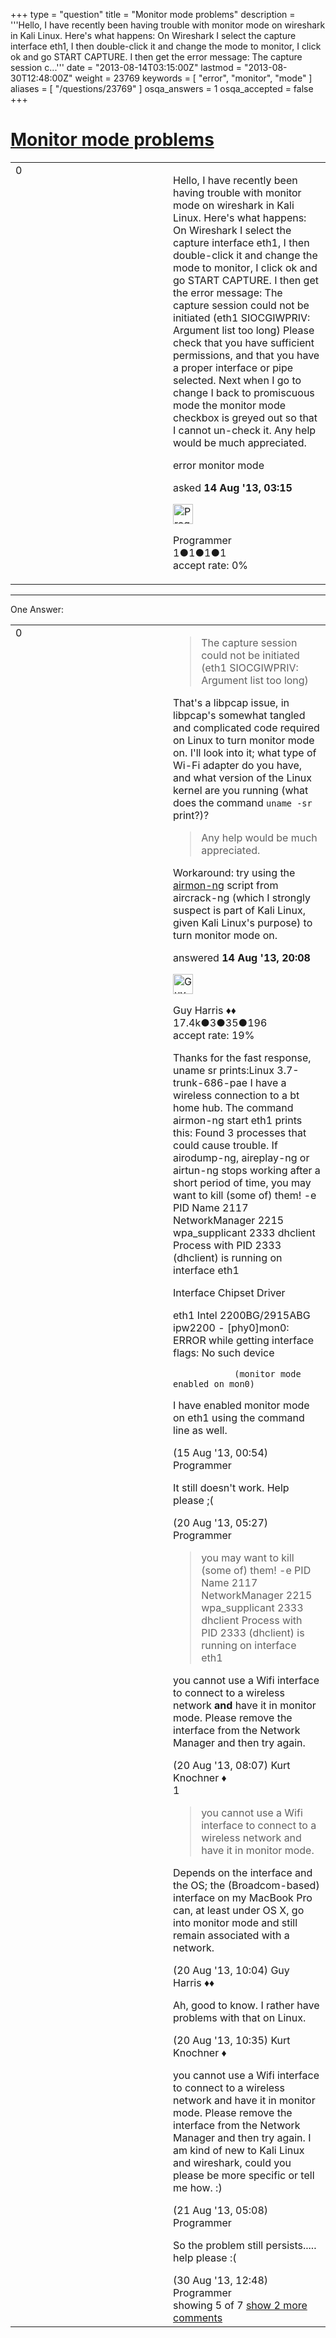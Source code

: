 +++
type = "question"
title = "Monitor mode problems"
description = '''Hello, I have recently been having trouble with monitor mode on wireshark in Kali Linux. Here&#x27;s what happens: On Wireshark I select the capture interface eth1, I then double-click it and change the mode to monitor, I click ok and go START CAPTURE.  I then get the error message: The capture session c...'''
date = "2013-08-14T03:15:00Z"
lastmod = "2013-08-30T12:48:00Z"
weight = 23769
keywords = [ "error", "monitor", "mode" ]
aliases = [ "/questions/23769" ]
osqa_answers = 1
osqa_accepted = false
+++

<div class="headNormal">

# [Monitor mode problems](/questions/23769/monitor-mode-problems)

</div>

<div id="main-body">

<div id="askform">

<table id="question-table" style="width:100%;"><colgroup><col style="width: 50%" /><col style="width: 50%" /></colgroup><tbody><tr class="odd"><td style="width: 30px; vertical-align: top"><div class="vote-buttons"><span id="post-23769-upvote" class="ajax-command post-vote up" rel="nofollow" title="I like this post (click again to cancel)"> </span><div id="post-23769-score" class="post-score" title="current number of votes">0</div><span id="post-23769-downvote" class="ajax-command post-vote down" rel="nofollow" title="I dont like this post (click again to cancel)"> </span> <span id="favorite-mark" class="ajax-command favorite-mark" rel="nofollow" title="mark/unmark this question as favorite (click again to cancel)"> </span><div id="favorite-count" class="favorite-count"></div></div></td><td><div id="item-right"><div class="question-body"><p>Hello, I have recently been having trouble with monitor mode on wireshark in Kali Linux. Here's what happens: On Wireshark I select the capture interface eth1, I then double-click it and change the mode to monitor, I click ok and go START CAPTURE. I then get the error message: The capture session could not be initiated (eth1 SIOCGIWPRIV: Argument list too long) Please check that you have sufficient permissions, and that you have a proper interface or pipe selected. Next when I go to change I back to promiscuous mode the monitor mode checkbox is greyed out so that I cannot un-check it. Any help would be much appreciated.</p></div><div id="question-tags" class="tags-container tags"><span class="post-tag tag-link-error" rel="tag" title="see questions tagged &#39;error&#39;">error</span> <span class="post-tag tag-link-monitor" rel="tag" title="see questions tagged &#39;monitor&#39;">monitor</span> <span class="post-tag tag-link-mode" rel="tag" title="see questions tagged &#39;mode&#39;">mode</span></div><div id="question-controls" class="post-controls"></div><div class="post-update-info-container"><div class="post-update-info post-update-info-user"><p>asked <strong>14 Aug '13, 03:15</strong></p><img src="https://secure.gravatar.com/avatar/91c0ffe139bd5018f5b7a8c58c7c04ce?s=32&amp;d=identicon&amp;r=g" class="gravatar" width="32" height="32" alt="Programmer&#39;s gravatar image" /><p><span>Programmer</span><br />
<span class="score" title="1 reputation points">1</span><span title="1 badges"><span class="badge1">●</span><span class="badgecount">1</span></span><span title="1 badges"><span class="silver">●</span><span class="badgecount">1</span></span><span title="1 badges"><span class="bronze">●</span><span class="badgecount">1</span></span><br />
<span class="accept_rate" title="Rate of the user&#39;s accepted answers">accept rate:</span> <span title="Programmer has no accepted answers">0%</span></p></div></div><div id="comments-container-23769" class="comments-container"></div><div id="comment-tools-23769" class="comment-tools"></div><div class="clear"></div><div id="comment-23769-form-container" class="comment-form-container"></div><div class="clear"></div></div></td></tr></tbody></table>

------------------------------------------------------------------------

<div class="tabBar">

<span id="sort-top"></span>

<div class="headQuestions">

One Answer:

</div>

</div>

<span id="23787"></span>

<div id="answer-container-23787" class="answer">

<table style="width:100%;"><colgroup><col style="width: 50%" /><col style="width: 50%" /></colgroup><tbody><tr class="odd"><td style="width: 30px; vertical-align: top"><div class="vote-buttons"><span id="post-23787-upvote" class="ajax-command post-vote up" rel="nofollow" title="I like this post (click again to cancel)"> </span><div id="post-23787-score" class="post-score" title="current number of votes">0</div><span id="post-23787-downvote" class="ajax-command post-vote down" rel="nofollow" title="I dont like this post (click again to cancel)"> </span></div></td><td><div class="item-right"><div class="answer-body"><blockquote><p>The capture session could not be initiated (eth1 SIOCGIWPRIV: Argument list too long)</p></blockquote><p>That's a libpcap issue, in libpcap's somewhat tangled and complicated code required on Linux to turn monitor mode on. I'll look into it; what type of Wi-Fi adapter do you have, and what version of the Linux kernel are you running (what does the command <code>uname -sr</code> print?)?</p><blockquote><p>Any help would be much appreciated.</p></blockquote><p>Workaround: try using the <a href="http://www.aircrack-ng.org/doku.php?id=airmon-ng">airmon-ng</a> script from aircrack-ng (which I strongly suspect is part of Kali Linux, given Kali Linux's purpose) to turn monitor mode on.</p></div><div class="answer-controls post-controls"></div><div class="post-update-info-container"><div class="post-update-info post-update-info-user"><p>answered <strong>14 Aug '13, 20:08</strong></p><img src="https://secure.gravatar.com/avatar/f93de7000747ab5efb5acd3034b2ebd7?s=32&amp;d=identicon&amp;r=g" class="gravatar" width="32" height="32" alt="Guy%20Harris&#39;s gravatar image" /><p><span>Guy Harris ♦♦</span><br />
<span class="score" title="17443 reputation points"><span>17.4k</span></span><span title="3 badges"><span class="badge1">●</span><span class="badgecount">3</span></span><span title="35 badges"><span class="silver">●</span><span class="badgecount">35</span></span><span title="196 badges"><span class="bronze">●</span><span class="badgecount">196</span></span><br />
<span class="accept_rate" title="Rate of the user&#39;s accepted answers">accept rate:</span> <span title="Guy Harris has 216 accepted answers">19%</span></p></div></div><div id="comments-container-23787" class="comments-container"><span id="23790"></span><div id="comment-23790" class="comment"><div id="post-23790-score" class="comment-score"></div><div class="comment-text"><p>Thanks for the fast response, uname sr prints:Linux 3.7-trunk-686-pae I have a wireless connection to a bt home hub. The command airmon-ng start eth1 prints this: Found 3 processes that could cause trouble. If airodump-ng, aireplay-ng or airtun-ng stops working after a short period of time, you may want to kill (some of) them! -e PID Name 2117 NetworkManager 2215 wpa_supplicant 2333 dhclient Process with PID 2333 (dhclient) is running on interface eth1</p><p>Interface Chipset Driver</p><p>eth1 Intel 2200BG/2915ABG ipw2200 - [phy0]mon0: ERROR while getting interface flags: No such device</p><pre><code>            (monitor mode enabled on mon0)</code></pre><p>I have enabled monitor mode on eth1 using the command line as well.</p></div><div id="comment-23790-info" class="comment-info"><span class="comment-age">(15 Aug '13, 00:54)</span> <span class="comment-user userinfo">Programmer</span></div></div><span id="23875"></span><div id="comment-23875" class="comment"><div id="post-23875-score" class="comment-score"></div><div class="comment-text"><p>It still doesn't work. Help please ;(</p></div><div id="comment-23875-info" class="comment-info"><span class="comment-age">(20 Aug '13, 05:27)</span> <span class="comment-user userinfo">Programmer</span></div></div><span id="23876"></span><div id="comment-23876" class="comment"><div id="post-23876-score" class="comment-score"></div><div class="comment-text"><blockquote><p>you may want to kill (some of) them! -e PID Name 2117 NetworkManager 2215 wpa_supplicant 2333 dhclient Process with PID 2333 (dhclient) is running on interface eth1</p></blockquote><p>you cannot use a Wifi interface to connect to a wireless network <strong>and</strong> have it in monitor mode. Please remove the interface from the Network Manager and then try again.</p></div><div id="comment-23876-info" class="comment-info"><span class="comment-age">(20 Aug '13, 08:07)</span> <span class="comment-user userinfo">Kurt Knochner ♦</span></div></div><span id="23879"></span><div id="comment-23879" class="comment"><div id="post-23879-score" class="comment-score">1</div><div class="comment-text"><blockquote><p>you cannot use a Wifi interface to connect to a wireless network and have it in monitor mode.</p></blockquote><p>Depends on the interface and the OS; the (Broadcom-based) interface on my MacBook Pro can, at least under OS X, go into monitor mode and still remain associated with a network.</p></div><div id="comment-23879-info" class="comment-info"><span class="comment-age">(20 Aug '13, 10:04)</span> <span class="comment-user userinfo">Guy Harris ♦♦</span></div></div><span id="23880"></span><div id="comment-23880" class="comment"><div id="post-23880-score" class="comment-score"></div><div class="comment-text"><p>Ah, good to know. I rather have problems with that on Linux.</p></div><div id="comment-23880-info" class="comment-info"><span class="comment-age">(20 Aug '13, 10:35)</span> <span class="comment-user userinfo">Kurt Knochner ♦</span></div></div><span id="23905"></span><div id="comment-23905" class="comment not_top_scorer"><div id="post-23905-score" class="comment-score"></div><div class="comment-text"><p>you cannot use a Wifi interface to connect to a wireless network and have it in monitor mode. Please remove the interface from the Network Manager and then try again. I am kind of new to Kali Linux and wireshark, could you please be more specific or tell me how. :)</p></div><div id="comment-23905-info" class="comment-info"><span class="comment-age">(21 Aug '13, 05:08)</span> <span class="comment-user userinfo">Programmer</span></div></div><span id="24211"></span><div id="comment-24211" class="comment not_top_scorer"><div id="post-24211-score" class="comment-score"></div><div class="comment-text"><p>So the problem still persists..... help please :(</p></div><div id="comment-24211-info" class="comment-info"><span class="comment-age">(30 Aug '13, 12:48)</span> <span class="comment-user userinfo">Programmer</span></div></div></div><div id="comment-tools-23787" class="comment-tools"><span class="comments-showing"> showing 5 of 7 </span> <a href="#" class="show-all-comments-link">show 2 more comments</a></div><div class="clear"></div><div id="comment-23787-form-container" class="comment-form-container"></div><div class="clear"></div></div></td></tr></tbody></table>

</div>

<div class="paginator-container-left">

</div>

</div>

</div>

